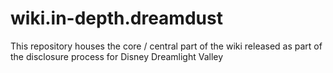 # wiki.in-depth.dreamdust
This repository houses the core / central part of the wiki released as part of the disclosure process for Disney Dreamlight Valley
